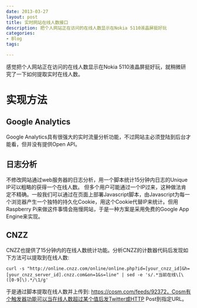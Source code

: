```yaml
---
date: 2013-03-27
layout: post
title: 实时网站在线人数接口
description: 把个人网站正在访问的在线人数显示在Nokia 5110液晶屏挺好玩 
categories:
- Blog
tags:

---
```


感觉把个人网站正在访问的在线人数显示在Nokia 5110液晶屏挺好玩，就稍微研究了一下如何提取实时在线人数。


# 实现方法

## Google Analytics

Google Analytics具有很强大的实时流量分析功能，不过网站主必须登陆到后台才能看，但并没有提供Open API。


## 日志分析
不修改网站通过web服务器的日志分析，用一个脚本统计15分钟内日志的Unique IP可以粗略的获得一个在线人数。
但多个用户可能通过一个IP过来，这种做法肯定不精确。一般我们可以通过在页面上部署Javascript脚本，由Javascript为每一个浏览器产生一个独特的持久化Cookie，用这个Cookie代替IP来统计。但用Raspberry Pi来做这件事情会拖慢网站，于是一种方案是采用免费的Google App Engine来实现。


## CNZZ
CNZZ也提供了15分钟内的在线人数统计功能。分析CNZZ的计数器代码后发现如下方法可以提取到在线人数:

```
curl -s "http://online.cnzz.com/online/online.php?id=[your_cnzz_id]&h=[your_cnzz_server_id].cnzz.com&on=1&s=line" | sed -e 's/.*当前在线\[\([0-9]\).*/\1/g'

```

于是通过脚本提取在线人数并上传到: https://cosm.com/feeds/92372，Cosm有个触发器功能可以当在线人数超过某个值后发Twitter或HTTP Post到指定URL。
